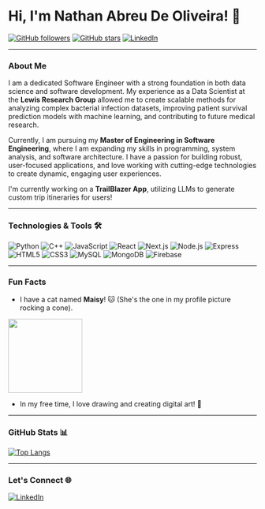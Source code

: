 # Hi, I'm Nathan Abreu De Oliveira! 👋

[![GitHub followers](https://img.shields.io/github/followers/nathan-oliveira?label=Follow&style=social)](https://github.com/nathan-oliveira) 
[![GitHub stars](https://img.shields.io/github/stars/nathan-oliveira?affiliations=OWNER%2CCOLLABORATOR&style=social)](https://github.com/nathan-oliveira) 
[![LinkedIn](https://img.shields.io/badge/LinkedIn-Nathan%20Oliveira-blue)](https://www.linkedin.com/in/nathan-oliveira-se)

---

### About Me
I am a dedicated Software Engineer with a strong foundation in both data science and software development. My experience as a Data Scientist at the **Lewis Research Group** allowed me to create scalable methods for analyzing complex bacterial infection datasets, improving patient survival prediction models with machine learning, and contributing to future medical research. 

Currently, I am pursuing my **Master of Engineering in Software Engineering**, where I am expanding my skills in programming, system analysis, and software architecture. I have a passion for building robust, user-focused applications, and love working with cutting-edge technologies to create dynamic, engaging user experiences.

I'm currently working on a **TrailBlazer App**, utilizing LLMs to generate custom trip itineraries for users!

---

### Technologies & Tools 🛠️

![Python](https://img.shields.io/badge/Python-3776AB?style=for-the-badge&logo=python&logoColor=white)
![C++](https://img.shields.io/badge/C%2B%2B-00599C?style=for-the-badge&logo=c%2B%2B&logoColor=white)
![JavaScript](https://img.shields.io/badge/JavaScript-323330?style=for-the-badge&logo=javascript&logoColor=F7DF1E)
![React](https://img.shields.io/badge/React-20232A?style=for-the-badge&logo=react&logoColor=61DAFB)
![Next.js](https://img.shields.io/badge/Next.js-000000?style=for-the-badge&logo=next.js&logoColor=white)
![Node.js](https://img.shields.io/badge/Node.js-339933?style=for-the-badge&logo=nodedotjs&logoColor=white)
![Express](https://img.shields.io/badge/Express-000000?style=for-the-badge&logo=express&logoColor=white)
![HTML5](https://img.shields.io/badge/HTML5-E34F26?style=for-the-badge&logo=html5&logoColor=white)
![CSS3](https://img.shields.io/badge/CSS3-1572B6?style=for-the-badge&logo=css3&logoColor=white)
![MySQL](https://img.shields.io/badge/MySQL-4479A1?style=for-the-badge&logo=mysql&logoColor=white)
![MongoDB](https://img.shields.io/badge/MongoDB-4EA94B?style=for-the-badge&logo=mongodb&logoColor=white)
![Firebase](https://img.shields.io/badge/Firebase-FFCA28?style=for-the-badge&logo=firebase&logoColor=white)

---

### Fun Facts
- I have a cat named **Maisy**! 🐱 (She's the one in my profile picture rocking a cone).
  
<img src="https://media.giphy.com/media/JIX9t2j0ZTN9S/giphy.gif" width="150"/>

- In my free time, I love drawing and creating digital art! 🎨

---

### GitHub Stats 📊

[![Top Langs](https://github-readme-stats.vercel.app/api/top-langs/?username=nathan-oliveira&layout=compact&theme=radical)](https://github.com/nathan-oliveira/github-readme-stats)

---

### Let's Connect 🌐
[![LinkedIn](https://img.shields.io/badge/LinkedIn-Nathan%20Oliveira-blue)](https://www.linkedin.com/in/nathan-oliveira-se)
